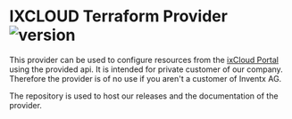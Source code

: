 # IXCLOUD Terraform Provider ![version](https://img.shields.io/badge/version-1.2.8-blue)

This provider can be used to configure resources from the [ixCloud Portal](https://portal.ixcloud.ch)
using the provided api. It is intended for private customer of our company. Therefore the provider is of no use if you
aren't a customer of Inventx AG.

The repository is used to host our releases and the documentation of the provider.
